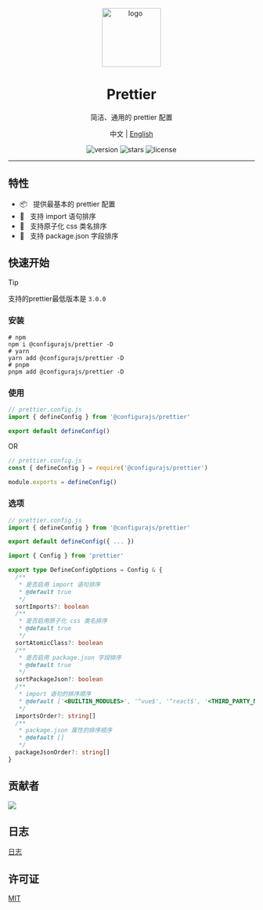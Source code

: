 <div align="center">
  <img src="https://github.com/user-attachments/assets/4e0a0b81-7814-48b1-ae3d-9ce0511e0e9c" width="120" height="120" alt="logo" />
  <h1>Prettier</h1>
  <p>简洁、通用的 prettier 配置</p>
  <p>
    <span>中文</span> | 
    <a href="https://github.com/configurajs/prettier/blob/main/README.md">English</a>
  </p>
  <p>
    <img src="https://img.shields.io/github/package-json/v/configurajs/prettier" alt="version">
    <img src="https://img.shields.io/github/stars/configurajs/prettier" alt="stars">
    <img src="https://img.shields.io/github/license/configurajs/prettier" alt="license">
  </p>
</div>

---

## 特性

- 📦 &nbsp; 提供最基本的 prettier 配置
- 🌈 &nbsp; 支持 import 语句排序
- 🌈 &nbsp; 支持原子化 css 类名排序
- 🌈 &nbsp; 支持 package.json 字段排序

## 快速开始

> [!TIP]
> 支持的prettier最低版本是 `3.0.0`

### 安装

```shell
# npm
npm i @configurajs/prettier -D
# yarn
yarn add @configurajs/prettier -D
# pnpm
pnpm add @configurajs/prettier -D
```

### 使用

```js
// prettier.config.js
import { defineConfig } from '@configurajs/prettier'

export default defineConfig()
```

OR

```js
// prettier.config.js
const { defineConfig } = require('@configurajs/prettier')

module.exports = defineConfig()
```

### 选项

```js
// prettier.config.js
import { defineConfig } from '@configurajs/prettier'

export default defineConfig({ ... })
```

```ts
import { Config } from 'prettier'

export type DefineConfigOptions = Config & {
  /**
   * 是否启用 import 语句排序
   * @default true
   */
  sortImports?: boolean
  /**
   * 是否启用原子化 css 类名排序
   * @default true
   */
  sortAtomicClass?: boolean
  /**
   * 是否启用 package.json 字段排序
   * @default true
   */
  sortPackageJson?: boolean
  /**
   * import 语句的排序顺序
   * @default ['<BUILTIN_MODULES>', '^vue$', '^react$', '<THIRD_PARTY_MODULES>', '^@/(.*)$', '^~/(.*)$', '^[.]']
   */
  importsOrder?: string[]
  /**
   * package.json 属性的排序顺序
   * @default []
   */
  packageJsonOrder?: string[]
}
```

## 贡献者

<a href="https://github.com/configurajs/prettier/graphs/contributors">
  <img src="https://contrib.rocks/image?repo=configurajs/prettier" />
</a>

## 日志

[日志](CHANGELOG.md)

## 许可证

[MIT](LICENSE)
